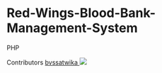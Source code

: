# Red-Wings-Blood-Bank-Management-System
PHP

Contributors
<a href="https://github.com/bvssatwika">
  bvssatwika
  <img src="https://github.com/bvssatwika.png?size=5">
</a>
